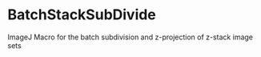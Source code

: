 # BatchStackSubDivide
ImageJ Macro for the batch subdivision and z-projection of z-stack image sets
